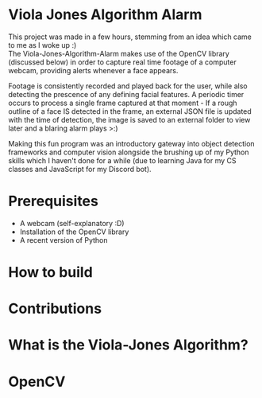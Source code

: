 # Viola Jones Algorithm Alarm
This project was made in a few hours, stemming from an idea which came to me as I woke up :)  
The Viola-Jones-Algorithm-Alarm makes use of the OpenCV library (discussed below) in order to capture real time footage of a computer webcam, providing alerts whenever a face appears.   

Footage is consistently recorded and played back for the user, while also detecting the prescence of any defining facial features. A periodic timer occurs to process a single frame captured at that moment - If a rough outline of a face IS detected in the frame, an external JSON file is updated with the time of detection, the image is saved to an external folder to view later and a blaring alarm plays >:)

Making this fun program was an introductory gateway into object detection frameworks and computer vision alongside the brushing up of my Python skills which I haven't done for a while (due to learning Java for my CS classes and JavaScript for my Discord bot).

# Prerequisites
- A webcam (self-explanatory :D)
- Installation of the OpenCV library
- A recent version of Python

# How to build

# Contributions

# What is the Viola-Jones Algorithm?

# OpenCV 

